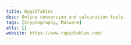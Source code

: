 ```yaml
---
title: RapidTables
desc: Online conversion and calcuration tools.
tags: [Cryptography, Malware]
alts: []
website: https://www.rapidtables.com/
---
```

